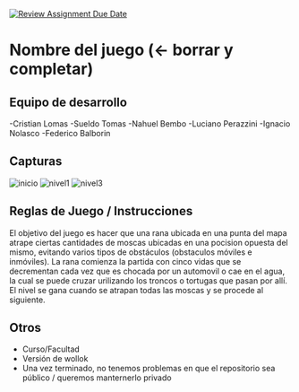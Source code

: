 [![Review Assignment Due Date](https://classroom.github.com/assets/deadline-readme-button-24ddc0f5d75046c5622901739e7c5dd533143b0c8e959d652212380cedb1ea36.svg)](https://classroom.github.com/a/a9iMdRt8)
# Nombre del juego (<- borrar y completar)

## Equipo de desarrollo

-Cristian Lomas
-Sueldo Tomas
-Nahuel Bembo
-Luciano Perazzini
-Ignacio Nolasco
-Federico Balborin

## Capturas
![inicio](https://github.com/algo1unsam/tp-game-s2-frogger/assets/142063685/728bedeb-e4b6-4f62-81e3-1f98abe5f4e3)
![nivel1](https://github.com/algo1unsam/tp-game-s2-frogger/assets/142063685/a283a982-1c83-4f5b-b471-989de1f3082c)
![nivel3](https://github.com/algo1unsam/tp-game-s2-frogger/assets/142063685/09bc9596-97f1-4c8a-be75-19ffa4e3d0ee)




## Reglas de Juego / Instrucciones

El objetivo del juego es hacer que una rana ubicada en una punta del mapa atrape ciertas cantidades de moscas ubicadas
en una pocision opuesta del mismo, evitando varios tipos de obstáculos (obstaculos móviles e inmóviles). La rana comienza
la partida con cinco vidas que se decrementan cada vez que es chocada por un automovil o cae en el agua, la cual se puede
cruzar urilizando los troncos o tortugas que pasan por allí. El nivel se gana cuando se atrapan todas las moscas 
y se procede al siguiente.


## Otros

- Curso/Facultad
- Versión de wollok
- Una vez terminado, no tenemos problemas en que el repositorio sea público / queremos manternerlo privado
